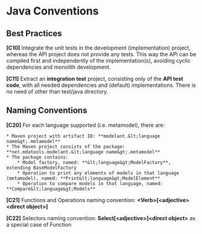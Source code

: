Java Conventions
===========


Best Practices
--------------

**\[C10\]** Integrate the unit tests in the development (implementation) project, whereas the API project does not provide any tests. This way the API can be compiled first and independently of the implementation(s), avoiding cyclic dependencies and monolith development.

**\[C11\]** Extract an **integration test** project, consisting only of the **API test code**, with all needed dependencies and (default) implementations. There is no need of other than test/java directory.

Naming Conventions
------------------

**\[C20\]** For each language supported (i.e. metamodel), there are:

    * Maven project with artifact ID: **modelant.&lt;language name&gt;.metamodel**
    * The Maven project consists of the package: **net.mdatools.modelant.&lt;language name&gt;.metamodel**
    * The package contains:
        * Model factory, named: **&lt;language&gt;ModelFactory**, extending BaseModelFactory
        * Operation to print any elements of models in that language (metamodel), named: **Print&lt;language&gt;ModelElement**
        * Operation to compare models in that language, named: **Compare&lt;language&gt;Models**

**\[C21\]**  Functions and Operations naming convention: **&lt;Verb&gt;\[&lt;adjective&gt;&lt;direct object&gt;\]**

**\[C22\]**  Selectors naming convention: **Select\[&lt;adjective&gt;\]&lt;direct object&gt;** as a special case of Function